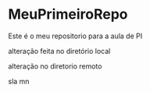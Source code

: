 # MeuPrimeiroRepo
Este é o meu repositorio para a aula de PI

alteração feita no diretório local

alteração no diretorio remoto

sla mn
